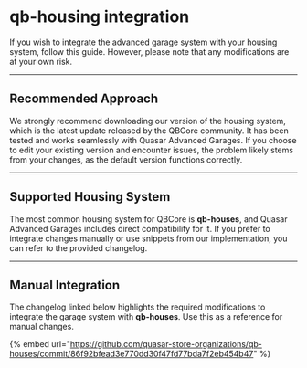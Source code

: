 # qb-housing integration

If you wish to integrate the advanced garage system with your housing system, follow this guide. However, please note that any modifications are at your own risk.

***

## **Recommended Approach**

We strongly recommend downloading our version of the housing system, which is the latest update released by the QBCore community. It has been tested and works seamlessly with Quasar Advanced Garages. If you choose to edit your existing version and encounter issues, the problem likely stems from your changes, as the default version functions correctly.

***

## **Supported Housing System**

The most common housing system for QBCore is **qb-houses**, and Quasar Advanced Garages includes direct compatibility for it. If you prefer to integrate changes manually or use snippets from our implementation, you can refer to the provided changelog.

***

## **Manual Integration**

The changelog linked below highlights the required modifications to integrate the garage system with **qb-houses**. Use this as a reference for manual changes.

{% embed url="https://github.com/quasar-store-organizations/qb-houses/commit/86f92bfead3e770dd30f47fd77bda7f2eb454b47" %}
